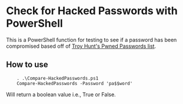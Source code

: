 # Check for Hacked Passwords with PowerShell
This is a PowerShell function for testing to see if a password has been compromised based off of [Troy Hunt's Pwned Passwords list](https://haveibeenpwned.com/Passwords).

## How to use
        . .\Compare-HackedPasswords.ps1
        Compare-HackedPasswords -Password 'pa$$word'

Will return a boolean value i.e., True or False.